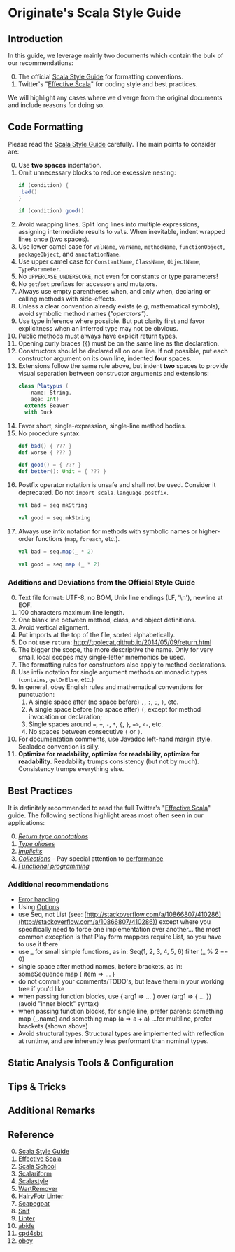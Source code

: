Originate's Scala Style Guide
=============================

Introduction
------------

In this guide, we leverage mainly two documents which contain the bulk of our recommendations:

0. The official [Scala Style Guide] for formatting conventions.
0. Twitter's "[Effective Scala]" for coding style and best practices.

We will highlight any cases where we diverge from the original documents and include reasons for doing so.

Code Formatting
---------------

Please read the [Scala Style Guide] carefully. The main points to consider are:

0. Use **two spaces** indentation.
0. Omit unnecessary blocks to reduce excessive nesting:
    ```scala
    if (condition) {
     bad()
    }

    if (condition) good()
    ```
0. Avoid wrapping lines. Split long lines into multiple expressions, assigning intermediate results to `val`s. When inevitable, indent wrapped lines once (two spaces).
0. Use lower camel case for `valName`, `varName`, `methodName`, `functionObject`, `packageObject`, and `annotationName`.
0. Use upper camel case for `ConstantName`, `ClassName`, `ObjectName`, `TypeParameter`.
0. No `UPPERCASE_UNDERSCORE`, not even for constants or type parameters!
0. No `get`/`set` prefixes for accessors and mutators.
0. Always use empty parentheses when, and only when, declaring or calling methods with side-effects.
0. Unless a clear convention already exists (e.g, mathematical symbols), avoid symbolic method names (*"operators"*).
0. Use type inference where possible. But put clarity first and favor explicitness when an inferred type may not be obvious.
0. Public methods must always have explicit return types.
0. Opening curly braces (`{`) must be on the same line as the declaration.
0. Constructors should be declared all on one line. If not possible, put each constructor argument on its own line, indented **four** spaces.
0. Extensions follow the same rule above, but indent **two** spaces to provide visual separation between constructor arguments and extensions:
    ```scala
    class Platypus (
        name: String,
        age: Int)
      extends Beaver
      with Duck
    ```
0. Favor short, single-expression, single-line method bodies.
0. No procedure syntax.
    ```scala
    def bad() { ??? }
    def worse { ??? }

    def good() = { ??? }
    def better(): Unit = { ??? }
    ```
0. Postfix operator notation is unsafe and shall not be used. Consider it deprecated. Do not `import scala.language.postfix`.
    ```scala
    val bad = seq mkString

    val good = seq.mkString
    ```
0. Always use infix notation for methods with symbolic names or higher-order functions (`map`, `foreach`, etc.).
    ```scala
    val bad = seq.map(_ * 2)

    val good = seq map (_ * 2)
    ```

### Additions and Deviations from the Official Style Guide

0. Text file format: UTF-8, no BOM, Unix line endings (LF, '\n'), newline at EOF.
0. 100 characters maximum line length.
0. One blank line between method, class, and object definitions.
0. Avoid vertical alignment.
0. Put imports at the top of the file, sorted alphabetically.
0. Do not use `return`: http://tpolecat.github.io/2014/05/09/return.html
0. The bigger the scope, the more descriptive the name. Only for very small, local scopes may single-letter mnemonics be used.
0. The formatting rules for constructors also apply to method declarations.
0. Use infix notation for single argument methods on monadic types (`contains`, `getOrElse`, etc.)
0. In general, obey English rules and mathematical conventions for punctuation:
    1. A single space after (no space before) `,`, `:`, `;`, `)`, etc.
    1. A single space before (no space after) `(`, except for method invocation or declaration;
    1. Single spaces around `=`, `+`, `-`, `*`, `{`, `}`, `=>`, `<-`, etc.
    1. No spaces between consecutive `(` or `)`.
0. For documentation comments, use Javadoc left-hand margin style. Scaladoc convention is silly.
0. **Optimize for readability, optimize for readability, optimize for readability.** Readability trumps consistency (but not by much). Consistency trumps everything else.

Best Practices
--------------

It is definitely recommended to read the full Twitter's "[Effective Scala]" guide. The following sections highlight areas most often seen in our applications:

0. [_Return type annotations_](http://twitter.github.io/effectivescala/#Types%20and%20Generics-Return%20type%20annotations)
0. [_Type aliases_](http://twitter.github.io/effectivescala/#Types%20and%20Generics-Type%20aliases)
0. [_Implicits_](http://twitter.github.io/effectivescala/#Types%20and%20Generics-Implicits)
0. [_Collections_](http://twitter.github.io/effectivescala/#Collections) - Pay special attention to [performance](http://twitter.github.io/effectivescala/#Collections-Performance)
0. [_Functional programming_](http://twitter.github.io/effectivescala/#Functional%20programming)

### Additional recommendations

- [Error handling](http://tersesystems.com/2012/12/27/error-handling-in-scala/)
- Using [Options](http://blog.originate.com/blog/2014/06/15/idiomatic-scala-your-options-do-not-match/)
- use Seq, not List (see: [http://stackoverflow.com/a/10866807/410286](http://stackoverflow.com/a/10866807/410286)) except where you specifically need to force one implementation over another... the most common exception is that Play form mappers require List, so you have to use it there
- use _ for small simple functions, as in: Seq(1, 2, 3, 4, 5, 6) filter (_ % 2 == 0)
- single space after method names, before brackets, as in: someSequence map { item => ... }
- do not commit your comments/TODO's, but leave them in your working tree if you'd like
- when passing function blocks, use { arg1 => ... } over (arg1 => { ... }) (avoid "inner block" syntax)
- when passing function blocks, for single line, prefer parens: something map (_.name) and something map (a => a + a) ...for multiline, prefer brackets (shown above)
- Avoid structural types. Structural types are implemented with reflection at runtime, and are inherently less performant than nominal types.

Static Analysis Tools & Configuration
-------------------------------------

Tips & Tricks
-------------

Additional Remarks
------------------

Reference
---------

0. [Scala Style Guide]
0. [Effective Scala]
0. [Scala School]
0. [Scalariform]
0. [Scalastyle]
0. [WartRemover]
0. [HairyFotr Linter]
0. [Scapegoat]
0. [Snif]
0. [Linter]
0. [abide]
0. [cpd4sbt]
0. [obey]

[Scala Style Guide]: http://docs.scala-lang.org/style/
[Effective Scala]: http://twitter.github.io/effectivescala/
[Scala School]: http://twitter.github.io/scala_school/
[Scalariform]: http://github.com/mdr/scalariform
[Scalastyle]: http://www.scalastyle.org/
[WartRemover]: http://github.com/typelevel/wartremover
[HairyFotr Linter]: http://github.com/HairyFotr/linter
[abide]: https://github.com/scala/scala-abide
[Scapegoat]: http://github.com/sksamuel/scalac-scapegoat-plugin
[Snif]: http://github.com/arosien/sniff
[Linter]: http://github.com/jorgeortiz85/linter
[cpd4sbt]: https://github.com/sbt/cpd4sbt
[obey]: https://github.com/aghosn/Obey

